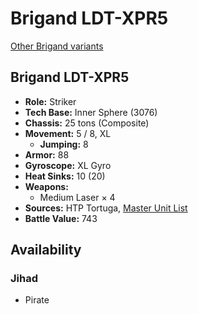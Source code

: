 # Brigand LDT-XPR5

[Other Brigand variants](../brigand.md)

## Brigand LDT-XPR5
- **Role:** Striker
- **Tech Base:** Inner Sphere (3076)
- **Chassis:** 25 tons (Composite)
- **Movement:** 5 / 8, XL
  - **Jumping:** 8
- **Armor:** 88
- **Gyroscope:** XL Gyro
- **Heat Sinks:** 10 (20)
- **Weapons:**
  - Medium Laser × 4
- **Sources:** HTP Tortuga, [Master Unit List](http://masterunitlist.info/Unit/Details/7317/brigand-ldt-xpr5)
- **Battle Value:** 743

## Availability

### Jihad
- Pirate

